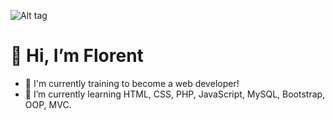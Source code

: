 ![Alt tag](https://github.com/LamacheFlorent/LamacheFlorent/assets/127777988/b2cc6e1d-2013-4dec-9593-908a6b4e0a22)

# 👋 Hi, I’m Florent
<!-- - 👀 I’m interested in ... -->
- 💪 I'm currently training to become a web developer!
- 🌱 I’m currently learning HTML, CSS, PHP, JavaScript, MySQL, Bootstrap, OOP, MVC.
<!-- - 💞️ I’m looking to collaborate on ... -->
<!-- - 📫 How to reach me ... -->

<!---
LamacheFlorent/LamacheFlorent is a ✨ special ✨ repository because its `README.md` (this file) appears on your GitHub profile.
You can click the Preview link to take a look at your changes.
--->

